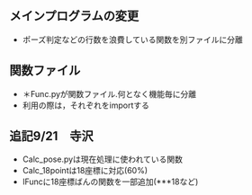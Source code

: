 ## メインプログラムの変更
- ポーズ判定などの行数を浪費している関数を別ファイルに分離

## 関数ファイル
- ＊Func.pyが関数ファイル.何となく機能毎に分離
- 利用の際は，それぞれをimportする

## 追記9/21　寺沢
- Calc_pose.pyは現在処理に使われている関数
- Calc_18pointは18座標に対応(60%)
- lFuncに18座標ばんの関数を一部追加(***18など)
